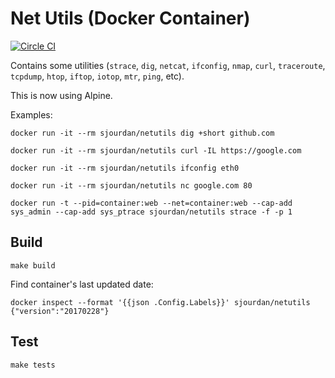 # Net Utils (Docker Container)

[![Circle CI](https://circleci.com/gh/sjourdan/netutils-docker.svg?style=shield)](https://circleci.com/gh/sjourdan/netutils-docker)

Contains some utilities (`strace`, `dig`, `netcat`, `ifconfig`, `nmap`, `curl`, `traceroute`, `tcpdump`, `htop`, `iftop`, `iotop`, `mtr`, `ping`, etc).

This is now using Alpine.

Examples:

    docker run -it --rm sjourdan/netutils dig +short github.com

    docker run -it --rm sjourdan/netutils curl -IL https://google.com

    docker run -it --rm sjourdan/netutils ifconfig eth0

    docker run -it --rm sjourdan/netutils nc google.com 80

    docker run -t --pid=container:web --net=container:web --cap-add sys_admin --cap-add sys_ptrace sjourdan/netutils strace -f -p 1

## Build

    make build

Find container's last updated date:

    docker inspect --format '{{json .Config.Labels}}' sjourdan/netutils
    {"version":"20170228"}

## Test

    make tests
